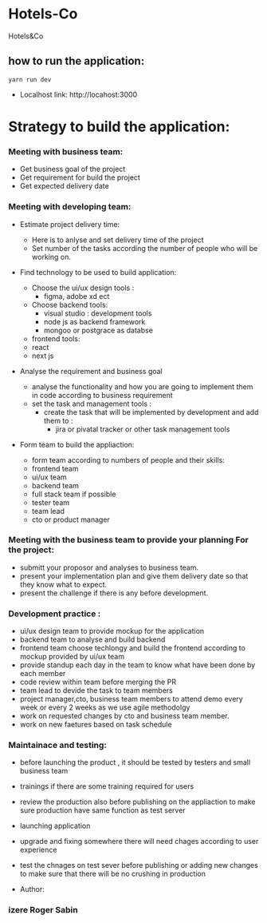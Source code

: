 # Hotels-Co
Hotels&amp;Co 

## how to run the application:
``````
yarn run dev
```````
- Localhost link: http://locahost:3000

# Strategy to build the application:

### Meeting with business team:

- Get business goal of the project
- Get requirement for build the project
- Get expected delivery date

### Meeting with developing team:

- Estimate project delivery time:
  - Here is to anlyse and set delivery time of the project
  - Set number of the tasks according the number of people who will be working on.
  
- Find technology to be used to build application:
  - Choose the ui/ux design tools :
     - figma, adobe xd ect
  - Choose backend tools:
     - visual studio : development tools
     - node js as backend framework
     - mongoo or postgrace as databse
   - frontend tools:
    - react 
    - next js
    
- Analyse the requirement and business goal 
  - analyse the functionality and how you are going to implement them in code according to business requirement
  - set the task and management tools :
    - create the task that will be implemented by development and add them to :
      - jira or pivatal tracker or other task management tools

- Form team to build the appliaction:
  - form team according to numbers of people and their skills:
   - frontend team
   - ui/ux team
   - backend team
   - full stack team if possible
   - tester team
   - team lead
   - cto or product manager 
 
### Meeting with the business team to provide your planning For the project:

 - submitt your proposor and analyses to business team.
 - present your implementation plan and give them delivery date so that they know what to expect.
 - present the challenge if there is any before development.

### Development practice :

- ui/ux design team to provide mockup for the application
- backend team to analyse and build backend
- frontend team choose techlongy and build the frontend according to mockup provided by ui/ux team
- provide standup each day in the team to know what have been done by each member
- code review within team before merging the PR 
- team lead to devide the task to team members
- project manager,cto, business team members to attend demo every week or every 2 weeks as we use agile methodolgy 
- work on requested changes by cto and business team member.
- work on new faetures based on task schedule 

### Maintainace and testing:
- before launching the product , it should be tested by testers and small business team
- trainings if there are some training required for users
- review the production also before publishing on the appliaction to make sure production have same function as test server
- launching application 
- upgrade and fixing somewhere there will need chages according to user experience 
- test the chnages on test sever before publishing or adding new changes to make sure that there will be no crushing in production

- Author:
 ### izere Roger Sabin 
